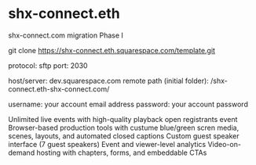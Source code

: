 # shx-connect.eth
shx-connect.com migration Phase I

git clone https://shx-connect.eth.squarespace.com/template.git


protocol: sftp
port: 2030

host/server: dev.squarespace.com
remote path (initial folder): /shx-connect.eth-shx-connect.com/

username: your account email address
password: your account password


Unlimited live events with high-quality playback
open registrants event
Browser-based production tools with custume blue/green scren media, scenes, layouts, and automated closed captions
Custom guest speaker interface (7 guest speakers)
Event and viewer-level analytics
Video-on-demand hosting with chapters, forms, and embeddable CTAs
